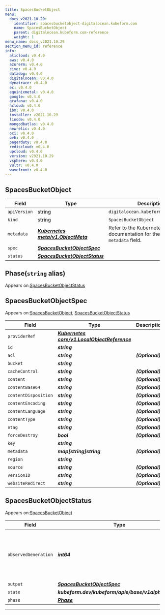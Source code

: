 ```yaml
---
title: SpacesBucketObject
menu:
  docs_v2021.10.29:
    identifier: spacesbucketobject-digitalocean.kubeform.com
    name: SpacesBucketObject
    parent: digitalocean.kubeform.com-reference
    weight: 1
menu_name: docs_v2021.10.29
section_menu_id: reference
info:
  alicloud: v0.4.0
  aws: v0.4.0
  azurerm: v0.4.0
  civo: v0.4.0
  datadog: v0.4.0
  digitalocean: v0.4.0
  dynatrace: v0.4.0
  ec: v0.4.0
  equinixmetal: v0.4.0
  google: v0.4.0
  grafana: v0.4.0
  hcloud: v0.4.0
  ibm: v0.4.0
  installer: v2021.10.29
  linode: v0.4.0
  mongodbatlas: v0.4.0
  newrelic: v0.4.0
  oci: v0.4.0
  ovh: v0.4.0
  pagerduty: v0.4.0
  rediscloud: v0.4.0
  upcloud: v0.4.0
  version: v2021.10.29
  vsphere: v0.4.0
  vultr: v0.4.0
  wavefront: v0.4.0
---
```


## SpacesBucketObject
| Field | Type | Description |
| ------ | ----- | ----------- |
| `apiVersion` | string | `digitalocean.kubeform.com/v1alpha1` |
|    `kind` | string | `SpacesBucketObject` |
| `metadata` | ***[Kubernetes meta/v1.ObjectMeta](https://v1-18.docs.kubernetes.io/docs/reference/generated/kubernetes-api/v1.18/#objectmeta-v1-meta)***|Refer to the Kubernetes API documentation for the fields of the `metadata` field.|
| `spec` | ***[SpacesBucketObjectSpec](#spacesbucketobjectspec)***||
| `status` | ***[SpacesBucketObjectStatus](#spacesbucketobjectstatus)***||
## Phase(`string` alias)

Appears on:[SpacesBucketObjectStatus](#spacesbucketobjectstatus)

## SpacesBucketObjectSpec

Appears on:[SpacesBucketObject](#spacesbucketobject), [SpacesBucketObjectStatus](#spacesbucketobjectstatus)

| Field | Type | Description |
| ------ | ----- | ----------- |
| `providerRef` | ***[Kubernetes core/v1.LocalObjectReference](https://v1-18.docs.kubernetes.io/docs/reference/generated/kubernetes-api/v1.18/#localobjectreference-v1-core)***||
| `id` | ***string***||
| `acl` | ***string***| ***(Optional)*** |
| `bucket` | ***string***||
| `cacheControl` | ***string***| ***(Optional)*** |
| `content` | ***string***| ***(Optional)*** |
| `contentBase64` | ***string***| ***(Optional)*** |
| `contentDisposition` | ***string***| ***(Optional)*** |
| `contentEncoding` | ***string***| ***(Optional)*** |
| `contentLanguage` | ***string***| ***(Optional)*** |
| `contentType` | ***string***| ***(Optional)*** |
| `etag` | ***string***| ***(Optional)*** |
| `forceDestroy` | ***bool***| ***(Optional)*** |
| `key` | ***string***||
| `metadata` | ***map[string]string***| ***(Optional)*** |
| `region` | ***string***||
| `source` | ***string***| ***(Optional)*** |
| `versionID` | ***string***| ***(Optional)*** |
| `websiteRedirect` | ***string***| ***(Optional)*** |
## SpacesBucketObjectStatus

Appears on:[SpacesBucketObject](#spacesbucketobject)

| Field | Type | Description |
| ------ | ----- | ----------- |
| `observedGeneration` | ***int64***| ***(Optional)*** Resource generation, which is updated on mutation by the API Server.|
| `output` | ***[SpacesBucketObjectSpec](#spacesbucketobjectspec)***| ***(Optional)*** |
| `state` | ***kubeform.dev/kubeform/apis/base/v1alpha1.State***| ***(Optional)*** |
| `phase` | ***[Phase](#phase)***| ***(Optional)*** |
---

